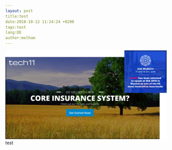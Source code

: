 ```yaml
---
layout: post
title:test 
date:2018-10-12 11:24:24 +0200 
tags:test 
lang:DE 
author:molham 
---
```

![test](\assets\test\DIA_Munich_discount.jpg)
test
